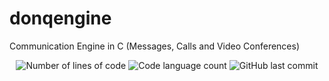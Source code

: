# donqengine
<p>Communication Engine in C (Messages, Calls and Video Conferences)</p>
<p align="center">
	<img alt="Number of lines of code" src="https://img.shields.io/tokei/lines/github/milesdonquijote/donqengine?color=critical" />
	<img alt="Code language count" src="https://img.shields.io/github/languages/count/milesdonquijote/donqengine?color=yellow" />
	<img alt="GitHub last commit" src="https://img.shields.io/github/last-commit/milesdonquijote/donqengine?color=green" />
</p>

